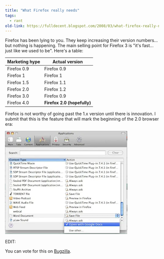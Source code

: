 ```yaml
---
title: "What Firefox really needs"
tags:
  - rant
old-link: https://fulldecent.blogspot.com/2008/03/what-firefox-really-needs.html
---
```


Firefox has been lying to you. They keep increasing their version numbers... but nothing is happening. The main selling point for Firefox 3 is "it's fast... just like we used to be". Here's a table:

| Marketing hype | Actual version |
|----------------|----------------|
| Firefox 0.9    | Firefox 0.9    |
| Firefox 1      | Firefox 1      |
| Firefox 1.5    | Firefox 1.1    |
| Firefox 2.0    | Firefox 1.2    |
| Firefox 3.0    | Firefox 0.9    |
| Firefox 4.0    | **Firefox 2.0 (hopefully)** |

Firefox is not worthy of going past the 1.x version until there is innovation. I submit that this is the feature that will mark the beginning of the 2.0 browser era:

![Firefox 3](/assets/images/2008-03-28-what-firefox-really-needs.webp)

EDIT:

You can vote for this on [Bugzilla](https://bugzilla.mozilla.org/show_bug.cgi?id=471370).
